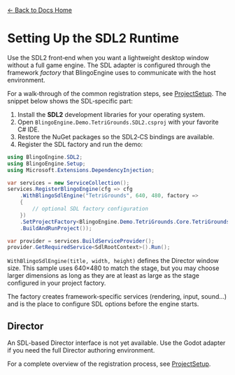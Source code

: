 [← Back to Docs Home](README.md)

# Setting Up the SDL2 Runtime

Use the SDL2 front‑end when you want a lightweight desktop window without a
full game engine. The SDL adapter is configured through the framework
*factory* that BlingoEngine uses to communicate with the host environment.

For a walk‑through of the common registration steps, see
[ProjectSetup](ProjectSetup.md). The snippet below shows the SDL‑specific
part:

1. Install the **SDL2** development libraries for your operating system.
2. Open `BlingoEngine.Demo.TetriGrounds.SDL2.csproj` with your favorite C# IDE.
3. Restore the NuGet packages so the SDL2‑CS bindings are available.
4. Register the SDL factory and run the demo:

```csharp
using BlingoEngine.SDL2;
using BlingoEngine.Setup;
using Microsoft.Extensions.DependencyInjection;

var services = new ServiceCollection();
services.RegisterBlingoEngine(cfg => cfg
    .WithBlingoSdlEngine("TetriGrounds", 640, 480, factory =>
    {
        // optional SDL factory configuration
    })
    .SetProjectFactory<BlingoEngine.Demo.TetriGrounds.Core.TetriGroundsProjectFactory>()
    .BuildAndRunProject());

var provider = services.BuildServiceProvider();
provider.GetRequiredService<SdlRootContext>().Run();
```
`WithBlingoSdlEngine(title, width, height)` defines the Director window size. This sample uses 640×480 to match the stage, but you may choose larger dimensions as long as they are at least as large as the stage configured in your project factory.

The factory creates framework‑specific services (rendering, input, sound…) and
is the place to configure SDL options before the engine starts.

## Director

An SDL-based Director interface is not yet available. Use the Godot adapter if
you need the full Director authoring environment.

For a complete overview of the registration process, see
[ProjectSetup](ProjectSetup.md).

